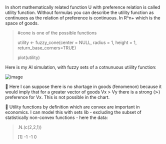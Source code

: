 In short mathematically related function U with preference relation is called utility function. 
Without formulas you can describe the utility function as continuoes as the relation of preference is continuous.
In R^n+ which is the space of goods. 

> #cone is one of the possible functions
> 
> utility <- fuzzy_cone(center = NULL, radius = 1, height = 1, return_base_corners=TRUE)
>
> plot(utility)

Here is my AI simulation, with fuzzy sets of a cotnunuous utiility function:

![image](https://github.com/user-attachments/assets/8329e4a9-a149-4b1e-9815-71be10f85803)

📌 Here I can suppose there is no shortage in goods (fenomenon) because it would imply that for a greater vector of goods Vx > Vy there is a strong (≻) preference for Vx. This is not possible in the chart.

📏 Utility functions by definition which are convex are important in economics. I can model this with sets lib - excluding the subset of statistically non-convex functions - here the data:

> .N.(c(2,2,1))
> 
> [1] -1 -1  0

